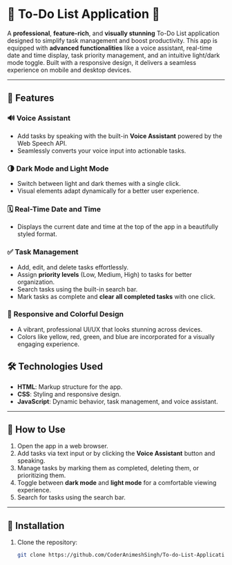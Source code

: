 # 🌟 To-Do List Application 🌟

A **professional**, **feature-rich**, and **visually stunning** To-Do List application designed to simplify task management and boost productivity. This app is equipped with **advanced functionalities** like a voice assistant, real-time date and time display, task priority management, and an intuitive light/dark mode toggle. Built with a responsive design, it delivers a seamless experience on mobile and desktop devices.

---

## 🚀 Features

### 🔊 **Voice Assistant**
- Add tasks by speaking with the built-in **Voice Assistant** powered by the Web Speech API.
- Seamlessly converts your voice input into actionable tasks.

### 🌗 **Dark Mode and Light Mode**
- Switch between light and dark themes with a single click.
- Visual elements adapt dynamically for a better user experience.

### 🗓️ **Real-Time Date and Time**
- Displays the current date and time at the top of the app in a beautifully styled format.

### ✅ **Task Management**
- Add, edit, and delete tasks effortlessly.
- Assign **priority levels** (Low, Medium, High) to tasks for better organization.
- Search tasks using the built-in search bar.
- Mark tasks as complete and **clear all completed tasks** with one click.

### 📱 **Responsive and Colorful Design**
- A vibrant, professional UI/UX that looks stunning across devices.
- Colors like yellow, red, green, and blue are incorporated for a visually engaging experience.

## 🛠️ **Technologies Used**
- **HTML**: Markup structure for the app.
- **CSS**: Styling and responsive design.
- **JavaScript**: Dynamic behavior, task management, and voice assistant.

---

## 📝 **How to Use**
1. Open the app in a web browser.
2. Add tasks via text input or by clicking the **Voice Assistant** button and speaking.
3. Manage tasks by marking them as completed, deleting them, or prioritizing them.
4. Toggle between **dark mode** and **light mode** for a comfortable viewing experience.
5. Search for tasks using the search bar.

---

## 🔧 **Installation**
1. Clone the repository:
   ```bash
   git clone https://github.com/CoderAnimeshSingh/To-do-List-Application.git

